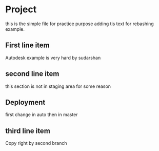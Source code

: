 # Project

this is the simple file 
for practice purpose adding tis text for rebashing example.

## First line item

Autodesk example is 
very hard by sudarshan

## second line item

this section is not in staging area for some 
reason

## Deployment
first change in auto then in master
## third line item

Copy right by second branch